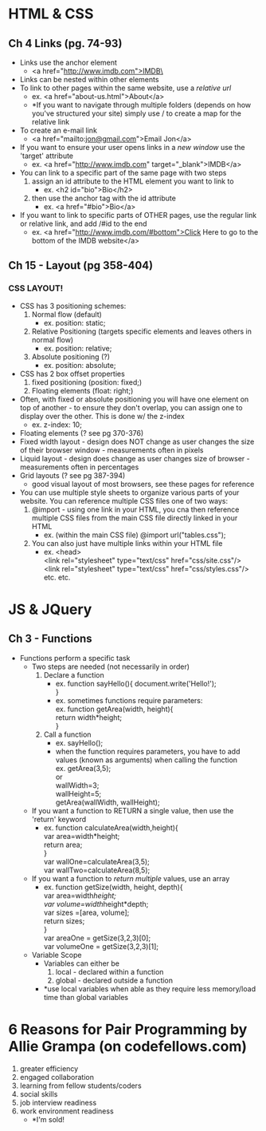 # HTML & CSS 
## Ch 4 Links (pg. 74-93)
- Links use the anchor element
    - \<a href="http://www.imdb.com">IMDB\</a>
- Links can be nested within other elements
- To link to other pages within the same website, use a *relative url* 
    - ex. \<a href="about-us.html">About\</a>
    - \*If you want to navigate through multiple folders (depends on how you've structured your site) simply use / to create a map for the relative link
- To create an e-mail link
    - \<a href="mailto:jon@gmail.com">Email Jon\</a>
- If you want to ensure your user opens links in a *new window* use the 'target' attribute
    - ex. \<a href="http://www.imdb.com" target="_blank">IMDB\</a>
- You can link to a specific part of the same page with two steps
    1. assign an id attribute to the HTML element you want to link to 
        - ex. \<h2 id="bio">Bio\</h2>
    1. then use the anchor tag with the id attribute
        - ex. \<a href="#bio">Bio\</a>
- If you want to link to specific parts of OTHER pages, use the regular link or relative link, and add /#id to the end
    - ex. \<a href="http://www.imdb.com/#bottom">Click Here to go to the bottom of the IMDB website\</a>

## Ch 15 - Layout (pg 358-404)
### CSS LAYOUT!
- CSS has 3 positioning schemes:
    1. Normal flow (default)
        - ex. position: static;
    1. Relative Positioning (targets specific elements and leaves others in normal flow)
        - ex. position: relative;
    1. Absolute positioning (?)
        - ex. position: absolute;
- CSS has 2 box offset properties
    1. fixed positioning (position: fixed;)
    1. Floating elements (float: right;)
- Often, with fixed or absolute positioning you will have one element on top of another - to ensure they don't overlap, you can assign one to display over the other. This is done w/ the z-index
    - ex. z-index: 10;
- Floating elements (? see pg 370-376)
- Fixed width layout - design does NOT change as user changes the size of their browser window - measurements often in pixels
- Liquid layout - design does change as user changes size of browser - measurements often in percentages
- Grid layouts (? see pg 387-394)
    - good visual layout of most browsers, see these pages for reference
- You can use multiple style sheets to organize various parts of your website. You can reference multiple CSS files one of two ways:
    1. @import - using one link in your HTML, you cna then reference multiple CSS files from the main CSS file directly linked in your HTML
        - ex. (within the main CSS file) @import url("tables.css");
    1. You can also just have multiple links within your HTML file
        - ex. \<head> <br>
                     \<link rel="stylesheet" type="text/css" href="css/site.css"/> <br>
                     \<link rel="stylesheet" type="text/css" href="css/styles.css"/> etc. etc.

# JS & JQuery
## Ch 3 - Functions
- Functions perform a specific task
    - Two steps are needed (not necessarily in order)
        1. Declare a function
            - ex. function sayHello(){
                document.write('Hello!'); <br>
            }
            - ex. sometimes functions require parameters: <br> ex. function getArea(width, height){<br>
                return width*height;<br>
            }
        1. Call a function
            - ex. sayHello();
            - when the function requires parameters, you have to add values (known as arguments) when calling the function <br> ex. getArea(3,5); <br> or <br> wallWidth=3;<br>
            wallHeight=5;<br>
            getArea(wallWidth, wallHeight);
    - If you want a function to RETURN a single value, then use the 'return' keyword
        - ex. function calculateArea(width,height){<br> var area=width*height;<br>return area;<br>
        }<br>var wallOne=calculateArea(3,5);<br>var wallTwo=calculateArea(8,5);
    - If you want a function to *return multiple* values, use an array
        - ex. function getSize(width, height, depth){<br>var area=width*height;<br>var volume=width*height*depth;<br>var sizes =[area, volume];<br>return sizes;<br>}<br>var areaOne = getSize(3,2,3)[0];<br>var volumeOne = getSize(3,2,3)[1];
    - Variable Scope
        - Variables can either be
            1. local - declared within a function
            1. global - declared outside a function
        - \*use local variables when able as they require less memory/load time than global variables

# 6 Reasons for Pair Programming by Allie Grampa (on codefellows.com)
1. greater efficiency
1. engaged collaboration
1. learning from fellow students/coders
1. social skills
1. job interview readiness
1. work environment readiness
    - \*I'm sold!